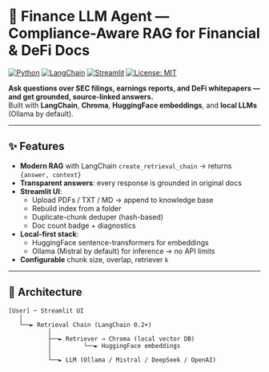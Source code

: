 # 💼 Finance LLM Agent — Compliance-Aware RAG for Financial & DeFi Docs

[![Python](https://img.shields.io/badge/python-3.10%2B-blue)](https://www.python.org/)
[![LangChain](https://img.shields.io/badge/langchain-0.2.x-green)](https://python.langchain.com)
[![Streamlit](https://img.shields.io/badge/streamlit-app-brightgreen)](https://streamlit.io)
[![License: MIT](https://img.shields.io/badge/License-MIT-yellow.svg)](LICENSE)

**Ask questions over SEC filings, earnings reports, and DeFi whitepapers — and get grounded, source-linked answers.**  
Built with **LangChain**, **Chroma**, **HuggingFace embeddings**, and **local LLMs** (Ollama by default).  

---

## ✨ Features

- **Modern RAG** with LangChain `create_retrieval_chain` → returns `{answer, context}`
- **Transparent answers**: every response is grounded in original docs
- **Streamlit UI**:
  - Upload PDFs / TXT / MD → append to knowledge base
  - Rebuild index from a folder
  - Duplicate-chunk deduper (hash-based)
  - Doc count badge + diagnostics
- **Local-first stack**:
  - HuggingFace sentence-transformers for embeddings
  - Ollama (Mistral by default) for inference → no API limits
- **Configurable** chunk size, overlap, retriever `k`

---

## 🧭 Architecture

```text
[User] ─ Streamlit UI
   │
   └──► Retrieval Chain (LangChain 0.2+)
           │
           ├──► Retriever → Chroma (local vector DB)
           │         └──► HuggingFace embeddings
           │
           └──► LLM (Ollama / Mistral / DeepSeek / OpenAI)
